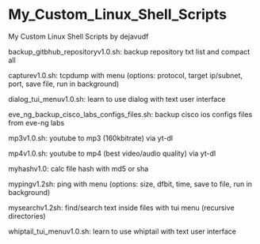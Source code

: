# My_Custom_Linux_Shell_Scripts
My Custom Linux Shell Scripts by dejavudf

backup_gitbhub_repositoryv1.0.sh: backup repository txt list and compact all

capturev1.0.sh: tcpdump with menu (options: protocol, target ip/subnet, port, save file, run in background)

dialog_tui_menuv1.0.sh: learn to use dialog with text user interface

eve_ng_backup_cisco_labs_configs_files.sh: backup cisco ios configs files from eve-ng labs

mp3v1.0.sh: youtube to mp3 (160kbitrate) via yt-dl

mp4v1.0.sh: youtube to mp4 (best video/audio quality) via yt-dl

myhashv1.0: calc file hash with md5 or sha

mypingv1.2sh: ping with menu (options: size, dfbit, time, save to file, run in background)

mysearchv1.2sh: find/search text inside files with tui menu (recursive directories)

whiptail_tui_menuv1.0.sh: learn to use whiptail with text user interface
